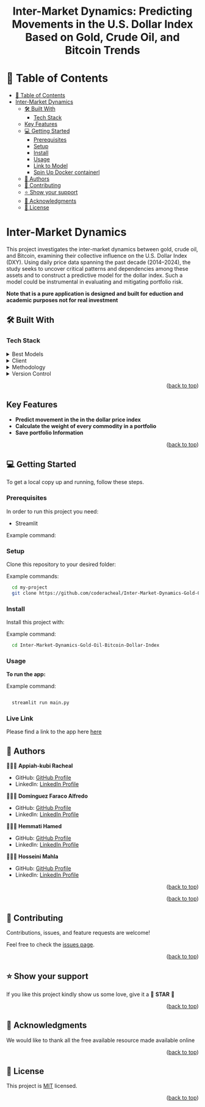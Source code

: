 <a name="readme-top"></a>

<div align="center">
  <h1><b>Inter-Market Dynamics: Predicting Movements in the U.S. Dollar Index Based on Gold, Crude Oil, and Bitcoin Trends</b></h1>
</div>


<!-- TABLE OF CONTENTS -->

# 📗 Table of Contents

- [📗 Table of Contents](#-table-of-contents)
- [Inter-Market Dynamics](#sunday-)
  - [🛠 Built With ](#-built-with-)
    - [Tech Stack ](#tech-stack-)
  - [Key Features ](#key-features-)
  - [💻 Getting Started ](#-getting-started-)
    - [Prerequisites](#prerequisites)
    - [Setup](#setup)
    - [Install](#install)
    - [Usage](#usage)
    - [Link to Model](#Link-to-Mode)
    - [Spin Up Docker containerl](#Spin-Up-Docker-container)
  - [👥 Authors ](#-authors-)
  - [🤝 Contributing ](#-contributing-)
  - [⭐️ Show your support ](#️-show-your-support-)
  - [🙏 Acknowledgments ](#-acknowledgments-)
  - [📝 License ](#-license-)

<!-- PROJECT DESCRIPTION -->

# Inter-Market Dynamics <a name="about-project"></a>

This project investigates the inter-market dynamics between gold, crude oil, and Bitcoin, examining their collective influence on the U.S. Dollar Index (DXY). Using daily price data spanning the past decade (2014–2024), the study seeks to uncover critical patterns and dependencies among these assets and to construct a predictive model for the dollar index. Such a model could be instrumental in evaluating and mitigating portfolio risk.


**Note that is a pure application is designed and built for eduction and academic purposes not for real investment**

## 🛠 Built With <a name="built-with"></a>

### Tech Stack <a name="tech-stack"></a>

<details>
  <summary>Best Models</summary>
  <ul>
    <li>CatBoost</li>
    <li>Voting Classifier</li>
  </ul>
</details>

<details>
  <summary>Client</summary>
  <ul>
    <li><a href="https://nodejs.org">Streamlit</a></li>
  </ul>
</details>

<details>
  <summary>Methodology</summary>
  <ul>
    <li><a href="https://huggingface.co/docs/transformers/index">CRISP-DM</a></li>
  </ul>
</details>

  
<details>
  <summary>Version Control</summary>
    <ul>
      <li>Git & GitHUb</li>
    </ul>
  </details>

<p align="right">(<a href="#readme-top">back to top</a>)</p>
<!-- Features -->

## Key Features <a name="key-features"></a>

- **Predict movement in the in the dollar price index**
- **Calculate the weight of every commodity in a portfolio**
- **Save portfolio Information**


<p align="right">(<a href="#readme-top">back to top</a>)</p>

<!-- GETTING STARTED -->

## 💻 Getting Started <a name="getting-started"></a>


To get a local copy up and running, follow these steps.

### Prerequisites

In order to run this project you need:

 - Streamlit

Example command:


### Setup

Clone this repository to your desired folder:

Example commands:

```sh
  cd my-project
  git clone https://github.com/coderacheal/Inter-Market-Dynamics-Gold-Oil-Bitcoin-Dollar-Index

```

### Install

Install this project with:

Example command:

```sh
  cd Inter-Market-Dynamics-Gold-Oil-Bitcoin-Dollar-Index


```

### Usage

**To run the app:**

Example command:

```sh

  streamlit run main.py

```

### Live Link

Please find a link to the app here [here](https/huggingface/coderacheal/model/sunday)



## 👥 Authors <a name="authors"></a>

🕵🏽‍♀️ **Appiah-kubi Racheal**

- GitHub: [GitHub Profile](https://github.com/coderacheal)
- LinkedIn: [LinkedIn Profile](https://www.linkedin.com/in/racheal-appiah-kubi/)

🕵🏽‍♀️ **Dominguez Faraco Alfredo**

- GitHub: [GitHub Profile](https://github.com/alfdomi)
- LinkedIn: [LinkedIn Profile](hhttps://www.linkedin.com/in/alfaraco/)

🕵🏽‍♀️ **Hemmati Hamed**

- GitHub: [GitHub Profile](https://github.com/hamed-hemmati)
- LinkedIn: [LinkedIn Profile](https://www.linkedin.com/in/hhmmti)

🕵🏽‍♀️ **Hosseini Mahla**

- GitHub: [GitHub Profile](https://github.com/mahlahsn)
- LinkedIn: [LinkedIn Profile](https://www.linkedin.com/in/mahlahosseinin/)

<p align="right">(<a href="#readme-top">back to top</a>)</p>


<p align="right">(<a href="#readme-top">back to top</a>)</p>

<!-- CONTRIBUTING -->

## 🤝 Contributing <a name="contributing"></a>

Contributions, issues, and feature requests are welcome!

Feel free to check the [issues page](../../issues/).

<p align="right">(<a href="#readme-top">back to top</a>)</p>

<!-- SUPPORT -->

## ⭐️ Show your support <a name="support"></a>

If you like this project kindly show us some love, give it a 🌟 **STAR** 🌟

<p align="right">(<a href="#readme-top">back to top</a>)</p>

<!-- ACKNOWLEDGEMENTS -->

## 🙏 Acknowledgments <a name="acknowledgements"></a>

We would like to thank all the free available resource made available online 

<p align="right">(<a href="#readme-top">back to top</a>)</p>

<!-- LICENSE -->

## 📝 License <a name="license"></a>

This project is [MIT](./LICENSE) licensed.

<p align="right">(<a href="#readme-top">back to top</a>)</p>
